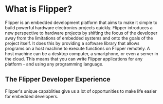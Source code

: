 # What is Flipper?

Flipper is an embedded development platform that aims to make it simple to
build powerful hardware electronics projects quickly.
Flipper introduces a new perspective to hardware projects by shifting the
focus of the developer away from the limitations of embedded systems and onto
the goals of the project itself. It does this by providing a software library
that allows programs on a host machine to execute functions on Flipper
remotely. A host machine can be a desktop computer, a smartphone, or even a
server in the cloud. This means that you can write Flipper applications for
any platform - and using any programming language.

## The Flipper Developer Experience

Flipper's unique capablities give us a lot of opportunities to make life
easier for embedded developers.

